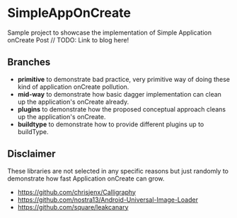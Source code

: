# SimpleAppOnCreate
Sample project to showcase the implementation of Simple Application onCreate Post
// TODO: Link to blog here!

## Branches
- **primitive** to demonstrate bad practice, very primitive way of doing these kind of application onCreate pollution.
- **mid-way** to demonstrate how basic dagger implementation can clean up the application's onCreate already.
- **plugins** to demonstrate how the proposed conceptual approach cleans up the application's onCreate.
- **buildtype** to demonstrate how to provide different plugins up to buildType.

## Disclaimer
These libraries are not selected in any specific reasons but just randomly to demonstrate how fast Application onCreate can grow.
- https://github.com/chrisjenx/Calligraphy
- https://github.com/nostra13/Android-Universal-Image-Loader
- https://github.com/square/leakcanary
